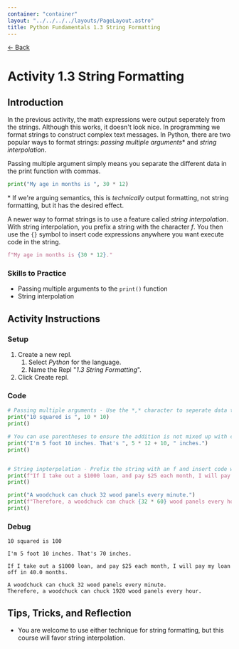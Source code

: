 ```yaml
---
container: "container"
layout: "../../../../layouts/PageLayout.astro"
title: Python Fundamentals 1.3 String Formatting
---
```


[← Back](../)

# Activity 1.3 String Formatting

## Introduction

In the previous activity, the math expressions were output seperately from the strings. Although this works, it doesn't look nice. In programming we format strings to construct complex text messages. In Python, there are two popular ways to format strings: _passing multiple arguments_\* and _string interpolation_.

Passing multiple argument simply means you separate the different data in the print function with commas.

```python
print("My age in months is ", 30 * 12)
```

\* If we're arguing semantics, this is _technically_ output formatting, not string formatting, but it has the desired effect.

A newer way to format strings is to use a feature called _string interpolation_. With string interpolation, you prefix a string with the character _f_. You then use the `{}` symbol to insert code expressions anywhere you want execute code in the string.

```python
f"My age in months is {30 * 12}."
```

### Skills to Practice

- Passing multiple arguments to the `print()` function
- String interpolation

## Activity Instructions

### Setup

1. Create a new repl.
   1. Select _Python_ for the language.
   2. Name the Repl "_1.3 String Formatting_".
2. Click Create repl.

### Code

```python
# Passing multiple arguments - Use the *,* character to seperate data that you want to put together.
print("10 squared is ", 10 * 10)
print()

# You can use parentheses to ensure the addition is not mixed up with concatenation.
print("I'm 5 foot 10 inches. That's ", 5 * 12 + 10, " inches.")
print()


# String inpterpolation - Prefix the string with an f and insert code within { }.
print(f"If I take out a $1000 loan, and pay $25 each month, I will pay my loan off in {1000 / 25} months.")
print()

print("A woodchuck can chuck 32 wood panels every minute.")
print(f"Therefore, a woodchuck can chuck {32 * 60} wood panels every hour.")
print()
```

### Debug

```
10 squared is 100

I'm 5 foot 10 inches. That's 70 inches.

If I take out a $1000 loan, and pay $25 each month, I will pay my loan off in 40.0 months.

A woodchuck can chuck 32 wood panels every minute.
Therefore, a woodchuck can chuck 1920 wood panels every hour.
```

## Tips, Tricks, and Reflection

- You are welcome to use either technique for string formatting, but this course will favor string interpolation.
